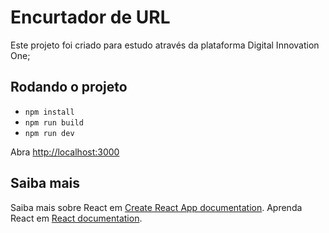 # Encurtador de URL

Este projeto foi criado para estudo através da plataforma Digital Innovation One;

## Rodando o projeto

- `npm install`
- `npm run build`
- `npm run dev`

Abra [http://localhost:3000](http://localhost:3000)

## Saiba mais

Saiba mais sobre React em [Create React App documentation](https://facebook.github.io/create-react-app/docs/getting-started).
Aprenda React em [React documentation](https://reactjs.org/).
